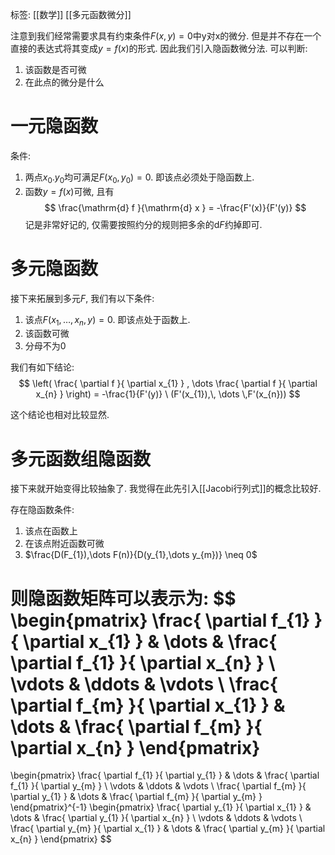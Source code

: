 标签: [[数学]] [[多元函数微分]] 

注意到我们经常需要求具有约束条件$F(x,y) = 0$中y对x的微分. 但是并不存在一个直接的表达式将其变成$y = f(x)$的形式. 因此我们引入隐函数微分法. 可以判断: 
1. 该函数是否可微
2. 在此点的微分是什么

# 一元隐函数

条件: 
1. 两点$x_{0}. y_{0}$均可满足$F(x_{0}, y_{0}) = 0$. 即该点必须处于隐函数上. 
2. 函数$y = f(x)$可微, 且有
$$
\frac{\mathrm{d} f }{\mathrm{d} x } = -\frac{F'(x)}{F'(y)}
$$
记是非常好记的, 仅需要按照约分的规则把多余的$\mathrm{d} F$约掉即可. 

# 多元隐函数

接下来拓展到多元$F$, 我们有以下条件: 
1. 该点$F(x_{1}, \dots, x_{n}, y) = 0$. 即该点处于函数上. 
2. 该函数可微
3. 分母不为0

我们有如下结论: 
$$
\left( \frac{ \partial f }{ \partial x_{1} } , \dots \frac{ \partial f }{ \partial x_{n} }  \right) = -\frac{1}{F'(y)} \ (F'(x_{1}),\, \dots \,F'(x_{n}))
$$

这个结论也相对比较显然. 

# 多元函数组隐函数

接下来就开始变得比较抽象了. 我觉得在此先引入[[Jacobi行列式]]的概念比较好. 

存在隐函数条件: 
1. 该点在函数上
2. 在该点附近函数可微
3. $\frac{D(F_{1}),\dots F(n)}{D(y_{1},\dots y_{m})} \neq 0$

则隐函数矩阵可以表示为: 
$$
\begin{pmatrix}
\frac{ \partial f_{1} }{ \partial x_{1} }  & \dots & \frac{ \partial f_{1} }{ \partial x_{n} }  \\
\vdots &  \ddots &  \vdots \\
\frac{ \partial f_{m} }{ \partial x_{1} }  & \dots & \frac{ \partial f_{m} }{ \partial x_{n} } 
\end{pmatrix}
=
\begin{pmatrix}
\frac{ \partial f_{1} }{ \partial y_{1} }  & \dots & \frac{ \partial f_{1} }{ \partial y_{m} }  \\
\vdots &  \ddots &  \vdots \\
\frac{ \partial f_{m} }{ \partial y_{1} }  & \dots & \frac{ \partial f_{m} }{ \partial y_{m} } 
\end{pmatrix}^{-1}
\begin{pmatrix}
\frac{ \partial y_{1} }{ \partial x_{1} }  & \dots & \frac{ \partial y_{1} }{ \partial x_{n} }  \\
\vdots &  \ddots &  \vdots \\
\frac{ \partial y_{m} }{ \partial x_{1} }  & \dots & \frac{ \partial y_{m} }{ \partial x_{n} } 
\end{pmatrix}
$$